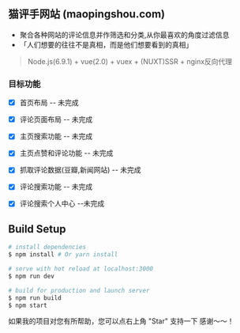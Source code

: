 ## 猫评手网站 (maopingshou.com)
* 聚合各种网站的评论信息并作筛选和分类,从你最喜欢的角度过滤信息
* 「人们想要的往往不是真相，而是他们想要看到的真相」


> Node.js(6.9.1) + vue(2.0) + vuex + (NUXT)SSR + nginx反向代理 

### 目标功能
- [x] 首页布局 -- 未完成
- [x] 评论页面布局 -- 未完成
- [x] 主页搜索功能 -- 未完成
- [x] 主页点赞和评论功能 --  未完成
- [x] 抓取评论数据(豆瓣,新闻网站) -- 未完成
- [x] 评论搜索功能 -- 未完成
- [x] 评论搜索个人中心	--未完成




## Build Setup

``` bash
# install dependencies
$ npm install # Or yarn install

# serve with hot reload at localhost:3000
$ npm run dev

# build for production and launch server
$ npm run build
$ npm start

```

如果我的项目对您有所帮助，您可以点右上角 "Star" 支持一下 感谢～～！
